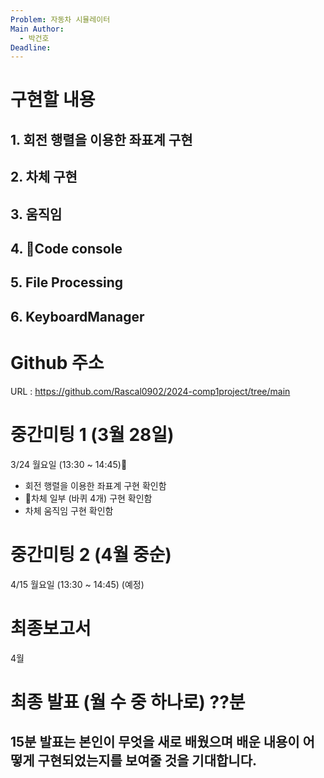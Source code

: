 ```yaml
---
Problem: 자동차 시뮬레이터
Main Author:
  - 박건호
Deadline:
---
```


# 구현할 내용

## 1. 회전 행렬을 이용한 좌표계 구현

## 2. 차체 구현

## 3. 움직임

## 4. Code console

## 5. File Processing

## 6. KeyboardManager


# Github 주소

URL : https://github.com/Rascal0902/2024-comp1project/tree/main

# 중간미팅 1 (3월 28일)

3/24 월요일 (13:30 ~ 14:45)

*  회전 행렬을 이용한 좌표계 구현 확인함
* 차체 일부 (바퀴 4개) 구현 확인함
* 차체 움직임 구현 확인함


# 중간미팅 2 (4월 중순)

4/15 월요일 (13:30 ~ 14:45) (예정)




# 최종보고서

4월 




# 최종 발표 (월 수 중 하나로) ??분



## 15분 발표는 본인이 무엇을 새로 배웠으며 배운 내용이 어떻게 구현되었는지를 보여줄 것을 기대합니다.


